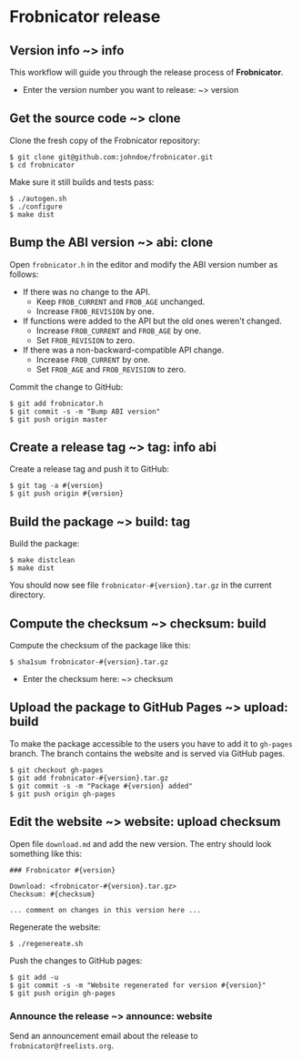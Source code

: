 # Frobnicator release

## Version info ~> info

This workflow will guide you through the release process of **Frobnicator**.

* Enter the version number you want to release: ~> version

## Get the source code ~> clone

Clone the fresh copy of the Frobnicator repository:

```
$ git clone git@github.com:johndoe/frobnicator.git
$ cd frobnicator
```

Make sure it still builds and tests pass:

```
$ ./autogen.sh
$ ./configure
$ make dist
```

## Bump the ABI version ~> abi: clone

Open `frobnicator.h` in the editor and modify the ABI version number as follows:

* If there was no change to the API.
  * Keep `FROB_CURRENT` and `FROB_AGE` unchanged.
  * Increase `FROB_REVISION` by one.
* If functions were added to the API but the old ones weren't changed.
  * Increase `FROB_CURRENT` and `FROB_AGE` by one.
  * Set `FROB_REVISION` to zero.
* If there was a non-backward-compatible API change.
  * Increase `FROB_CURRENT` by one.
  * Set `FROB_AGE` and `FROB_REVISION` to zero.

Commit the change to GitHub:

```
$ git add frobnicator.h
$ git commit -s -m "Bump ABI version"
$ git push origin master
```

## Create a release tag ~> tag: info abi

Create a release tag and push it to GitHub:

```
$ git tag -a #{version}
$ git push origin #{version}
```

## Build the package ~> build: tag

Build the package:

```
$ make distclean
$ make dist
```

You should now see file `frobnicator-#{version}.tar.gz` in the current
directory.

## Compute the checksum ~> checksum: build

Compute the checksum of the package like this:

```
$ sha1sum frobnicator-#{version}.tar.gz
```

* Enter the checksum here: ~> checksum

## Upload the package to GitHub Pages ~> upload: build

To make the package accessible to the users you have to add it to `gh-pages`
branch. The branch contains the website and is served via GitHub pages.

```
$ git checkout gh-pages
$ git add frobnicator-#{version}.tar.gz
$ git commit -s -m "Package #{version} added"
$ git push origin gh-pages
```

## Edit the website ~> website: upload checksum

Open file `download.md` and add the new version. The entry should look something
like this:

```
### Frobnicator #{version}

Download: <frobnicator-#{version}.tar.gz>
Checksum: #{checksum}

... comment on changes in this version here ...
```

Regenerate the website:

```
$ ./regenereate.sh
```

Push the changes to GitHub pages:

```
$ git add -u
$ git commit -s -m "Website regenerated for version #{version}"
$ git push origin gh-pages
```

### Announce the release ~> announce: website

Send an announcement email about the release to `frobnicator@freelists.org`.

